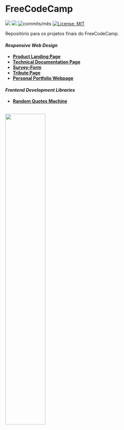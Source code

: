 # FreeCodeCamp
<img src="https://img.shields.io/github/languages/count/dev-araujo/FreeCodeCamp?style=flat-square"/> <img src="https://img.shields.io/github/last-commit/dev-araujo/FreeCodeCamp?style=flat-square"/> <img alt="commits/mês" src="https://img.shields.io/github/commit-activity/m/dev-araujo/FreeCodeCamp?style=flat-square"/> [![License: MIT](https://img.shields.io/badge/License-MIT-yellow.svg)](https://opensource.org/licenses/MIT)

Repositório para os projetos finais do FreeCodeCamp.

#### _Responsive Web Design_
  
 - [**Product Landing Page**](https://github.com/dev-araujo/FreeCodeCamp/tree/main/Responsive-Web-Design/product-landing-page)
 - [**Technical Documentation Page**](https://github.com/dev-araujo/FreeCodeCamp/tree/main/Responsive-Web-Design/technical-documentation-page)
 - [**Survey-Form**](https://github.com/dev-araujo/FreeCodeCamp/tree/main/Responsive-Web-Design/survey-form)
 - [**Tribute Page**](https://github.com/dev-araujo/FreeCodeCamp/blob/main/Responsive-Web-Design/tribute-page/) 
 - [**Personal Portfolio Webpage**](https://github.com/dev-araujo/FreeCodeCamp/tree/main/Responsive-Web-Design/personal-portfolio-webpage)
 

#### _Frontend Development Libraries_

- [**Random Quotes Machine**](https://github.com/dev-araujo/FreeCodeCamp/tree/main/Frontend-Development-Libraries/random-quote-machine)

<br/>


<img src="https://user-images.githubusercontent.com/97068163/155015410-bd92cfc2-42fc-41ad-9f4d-1952162fbd01.png" width="50%"/>




